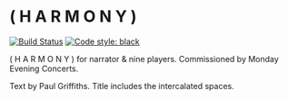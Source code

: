 ( H A R M O N Y )
=================

[![Build Status](
    https://api.travis-ci.org/trevorbaca/harmony.svg)](
    https://api.travis-ci.org/trevorbaca/harmony)
[![Code style: black](
    https://img.shields.io/badge/code%20style-black-000000.svg)](
    https://github.com/ambv/black)

( H A R M O N Y ) for narrator & nine players. Commissioned by Monday Evening Concerts.

Text by Paul Griffiths. Title includes the intercalated spaces.
